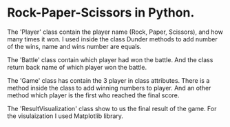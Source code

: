 # Rock-Paper-Scissors in Python.

The 'Player' class contain the player name (Rock, Paper, Scissors), and how many times it won.
I used inside the class Dunder methods to add number of the wins, name and wins number are equals.

The 'Battle' class contain which player had won the battle. 
And the class return back name of which player won the battle.

The 'Game' class has contain the 3 player in class attributes. 
There is a method inside the class to add winning numbers to player.
And an other method which player is the first who reached the final score.

The 'ResultVisualization' class show to us the final result of the game.
For the visulaization I used Matplotlib library.



